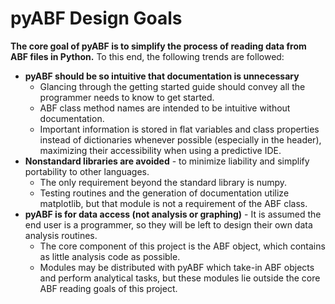 # pyABF Design Goals

**The core goal of pyABF is to simplify the process of reading data from ABF files in Python.** To this end, the following trends are followed:
* **pyABF should be so intuitive that documentation is unnecessary**
  * Glancing through the getting started guide should convey all the programmer needs to know to get started.
  * ABF class method names are intended to be intuitive without documentation.
  * Important information is stored in flat variables and class properties instead of dictionaries whenever possible (especially in the header), maximizing their accessibility when using a predictive IDE.
* **Nonstandard libraries are avoided** - to minimize liability and simplify portability to other languages.
  * The only requirement beyond the standard library is numpy.
  * Testing routines and the generation of documentation utilize matplotlib, but that module is not a requirement of the ABF class.
* **pyABF is for data access (not analysis or graphing)** - It is assumed the end user is a programmer, so they will be left to design their own data analysis routines. 
  * The core component of this project is the ABF object, which contains as little analysis code as possible.
  * Modules may be distributed with pyABF which take-in ABF objects and perform analytical tasks, but these modules lie outside the core ABF reading goals of this project.